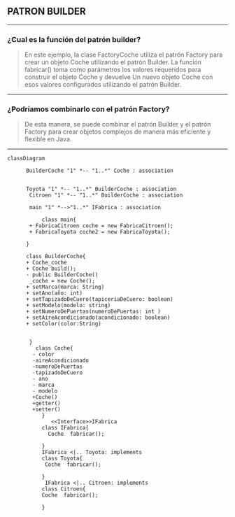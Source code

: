 ##   PATRON BUILDER

___

### ¿Cual es la función del patrón builder?

>En este ejemplo, la clase FactoryCoche utiliza el patrón Factory para crear un objeto Coche utilizando el patrón Builder. 
>La función fabricar() toma como parámetros los valores requeridos para construir el objeto Coche y devuelve
>Un nuevo objeto Coche con esos valores configurados utilizando el patrón Builder.
---
### ¿Podríamos combinarlo con el patrón Factory?
>De esta manera, se puede combinar el patrón Builder y el patrón Factory para crear objetos complejos de manera más eficiente y flexible en Java.
---
````mermaid
classDiagram
    
      BuilderCoche "1" *-- "1..*" Coche : association
          
          
      Toyota "1" *-- "1..*" BuilderCoche : association
       Citroen "1" *-- "1..*" BuilderCoche : association
     
       main "1" *-->"1..*" IFabrica : association
      
           class main{
       + FabricaCitroen coche = new FabricaCitroen();
       + FabricaToyota coche2 = new FabricaToyota();
     
      }
      
      class BuilderCoche{
      + Coche_coche
      + Coche build();
      - public BuilderCoche() 
       _coche = new Coche();
      + setMarca(marca: String)            
      + setAno(año: int)     
      + setTapizadoDeCuero(tapiceriaDeCuero: boolean)       
      + setModelo(modelo: string)         
      + setNumeroDePuertas(numeroDePuertas: int )  
      + setAireAcondicionado(acondicionado: boolean) 
      + setColor(color:String)   
    
     
       }
         class Coche{
        - color
        -aireAcondicionado
        -numeroDePuertas
        -tapizadoDeCuero 
        - ano 
        - marca
        - modelo 
        +Coche()
        +getter()
        +setter()
           } 
              <<Interface>>IFabrica
           class IFabrica{
             Coche  fabricar();
           
           }
           IFabrica <|.. Toyota: implements
           class Toyota{
            Coche  fabricar();
         
           }
            IFabrica <|.. Citroen: implements
           class Citroen{
           Coche  fabricar();
           
           }
           
    
````

